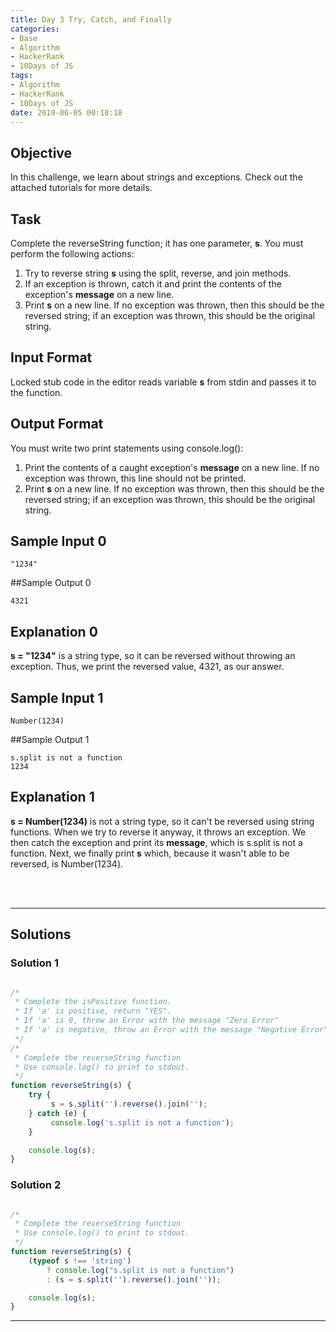 ```yaml
---
title: Day 3 Try, Catch, and Finally
categories:
- Base
- Algorithm
- HackerRank
- 10Days of JS
tags:
- Algorithm
- HackerRank
- 10Days of JS
date: 2019-06-05 00:18:18
---
```


## Objective

In this challenge, we learn about strings and exceptions. Check out the attached tutorials for more details.


## Task

Complete the reverseString function; it has one parameter, **s**. You must perform the following actions:

1. Try to reverse string **s** using the split, reverse, and join methods.
2. If an exception is thrown, catch it and print the contents of the exception's **message** on a new line.
3. Print **s** on a new line. If no exception was thrown, then this should be the reversed string; if an exception was thrown, this should be the original string.

 
## Input Format

Locked stub code in the editor reads variable **s** from stdin and passes it to the function.


## Output Format

You must write two print statements using console.log():

1. Print the contents of a caught exception's **message** on a new line. If no exception was thrown, this line should not be printed.
2. Print **s** on a new line. If no exception was thrown, then this should be the reversed string; if an exception was thrown, this should be the original string.


## Sample Input 0

```
"1234"
```


##Sample Output 0

```
4321
```


## Explanation 0

**s = "1234"** is a string type, so it can be reversed without throwing an exception. Thus, we print the reversed value, 4321, as our answer.


## Sample Input 1

```
Number(1234)
```


##Sample Output 1

```
s.split is not a function
1234
```


## Explanation 1

**s = Number(1234)** is not a string type, so it can't be reversed using string functions. When we try to reverse it anyway, it throws an exception. We then catch the exception and print its **message**, which is s.split is not a function. Next, we finally print **s** which, because it wasn't able to be reversed, is Number(1234).

<br/>
<br/>

---

## Solutions
### Solution 1
```javascript

/*
 * Complete the isPositive function.
 * If 'a' is positive, return "YES".
 * If 'a' is 0, throw an Error with the message "Zero Error"
 * If 'a' is negative, throw an Error with the message "Negative Error"
 */
/*
 * Complete the reverseString function
 * Use console.log() to print to stdout.
 */
function reverseString(s) {
    try {
         s = s.split('').reverse().join('');
    } catch (e) {
         console.log('s.split is not a function');
    }

    console.log(s);
}

```
### Solution 2
```javascript

/*
 * Complete the reverseString function
 * Use console.log() to print to stdout.
 */
function reverseString(s) {
    (typeof s !== 'string')
        ? console.log("s.split is not a function")
        : (s = s.split('').reverse().join(''));

    console.log(s);
}


```

---
